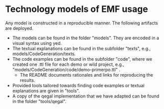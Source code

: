 # Technology models of EMF usage

Any model is constructed in a reproducible manner. The following artifacts are deployed.
* The models can be found in the folder "models". They are encoded in a visual syntax using yed.
* The textual explanations can be found in the subfolder "texts", e.g., models/CodeGeneration/texts.
* The code examples can be found in the subfolder "code", where we created one .ttl file for each demo or wild project, e.g.,
  "models/CodeGeneration/code/demo-primerpo.ttl" .
  * The README documents rationales and links for reproducing the results.
* Provided tools tailored towards finding code examples or textual explanations are given in "tools".
* A copy of the qegal implementation that we have adapted can be found in the folder "tools/qegal".